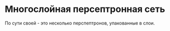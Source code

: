 # Многослойная персептронная сеть

По сути своей - это несколько перспептронов, упакованные в слои.

